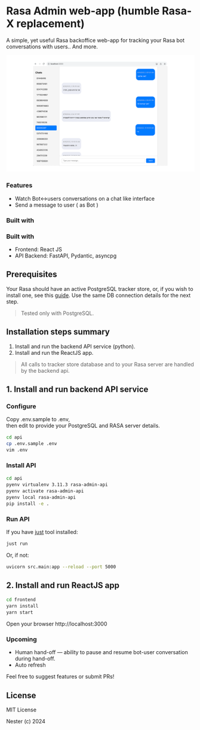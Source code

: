 # Rasa Admin web-app (humble Rasa-X replacement)

A simple, yet useful Rasa backoffice web-app for tracking your Rasa bot
conversations with users.. And more.

![screenshot](https://raw.githubusercontent.com/nesterapp/rasa-admin/main/screenshot.png)

### Features
- Watch Bot<->users conversations on a chat like interface
- Send a message to user ( as Bot )

### Built with

### Built with
- Frontend: React JS
- API Backend: FastAPI, Pydantic, asyncpg

## Prerequisites
Your Rasa should have an active PostgreSQL tracker store,
or, if you wish to install one, see this [guide](https://rasa.com/docs/rasa/tracker-stores/).
Use the same DB connection details for the next step.

> Tested only with PostgreSQL.

## Installation steps summary
1. Install and run the backend API service (python).
2. Install and run the ReactJS app.
> All calls to tracker store database and to your Rasa server are handled by
the backend api.

## 1. Install and run backend API service

### Configure
Copy .env.sample to .env,  
then edit to provide your PostgreSQL and RASA server details.

```sh
cd api
cp .env.sample .env
vim .env
```

### Install API
```sh
cd api
pyenv virtualenv 3.11.3 rasa-admin-api
pyenv activate rasa-admin-api
pyenv local rasa-admin-api
pip install -e .
```

### Run API
If you have [just](https://just.systems/) tool installed:

```sh
just run
```

Or, if not:

```sh
uvicorn src.main:app --reload --port 5000
```

## 2. Install and run ReactJS app

```sh
cd frontend
yarn install
yarn start
```

Open your browser http://localhost:3000

### Upcoming
- Human hand-off — ability to pause and resume bot-user conversation during hand-off.
- Auto refresh

Feel free to suggest features or submit PRs!

## License

MIT License

Nester (c) 2024
